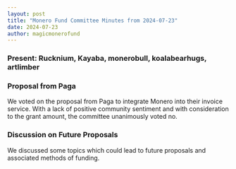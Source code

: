 ```yaml
---
layout: post
title: "Monero Fund Committee Minutes from 2024-07-23"
date: 2024-07-23
author: magicmonerofund
---
```


### Present: Rucknium, Kayaba, monerobull, koalabearhugs, artlimber

### Proposal from Paga

We voted on the proposal from Paga to integrate Monero into their invoice service. With a lack of positive community sentiment and with consideration to the grant amount, the committee unanimously voted no.

### Discussion on Future Proposals

We discussed some topics which could lead to future proposals and associated methods of funding.
